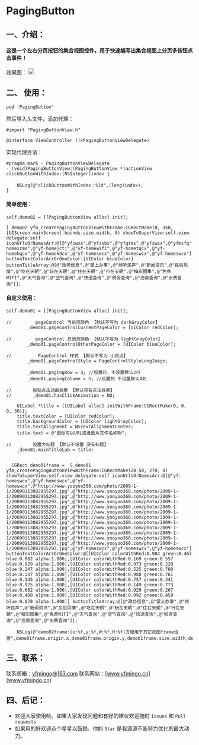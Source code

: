 # PagingButton

## 一、介绍：
#### 这是一个左右分页按钮的集合视图控件。用于快速编写出集合视图上分页多按钮点击事件！

效果图：
![](https://ws1.sinaimg.cn/large/cb81ffe8gy1fhstd8u6mpg20ag0lbdqf.gif)

## 二、 使用：

    pod 'PagingButton'

然后导入头文件，添加代理：

    #import "PagingButtonView.h"
    
    @interface ViewController ()<PagingButtonViewDelegate>

实现代理方法：

    #pragma mark - PagingButtonViewDelegate
    - (void)PagingButtonView:(PagingButtonView *)actionView clickButtonWithIndex:(NSInteger)index {
        
        NSLog(@"clickButtonWithIndex：%ld",(long)index);
    }

#### 简单使用： 

    self.demo02 = [[PagingButtonView alloc] init];
    
    [_demo02 yfm_createPagingButtonViewWithFrame:CGRectMake(0, 350, [UIScreen mainScreen].bounds.size.width, 0) showToSuperView:self.view delegate:self iconUrlsOrNamesArr:@[@"yfzwxx",@"yfzsbs",@"yfqtms",@"yfxwzx",@"yfmsfq",@"yfczms",@"yfwzms",@"yfzzms",@"yf-homexzms",@"yf-homejctj",@"yf-homewifi",@"yf-hometqcx",@"yf-homekqcx",@"yf-homekdcx",@"yf-homeswcx",@"yf-homeswcx",@"yf-homeswcx"] buttonTextColorArrOrOneColor:[UIColor blueColor] buttonTitleArray:@[@"政务信息",@"掌上办事",@"倾听民声",@"新闻资讯",@"民俗风情",@"吃在天朝",@"玩在天朝",@"住在天朝",@"行在天朝",@"精彩图集",@"免费WIFI",@"天气查询",@"空气查询",@"快递查询",@"税务查询",@"违章查询",@"水费查询"]];


#### 自定义使用：


    self.demo01 = [[PagingButtonView alloc] init];
    
    //         pageControl 当前页颜色 【默认不写为 darkGrayColor】
            _demo01.pageControlCurrentPageColor = [UIColor redColor];
    
    //         pageControl 其他页颜色 【默认不写为 lightGrayColor】
            _demo01.pageControlOtherPageColor = [UIColor blueColor];
    
    //          PageControl 样式 【默认不写为 小灰点】
            _demo01.pageControlStyle = PageControlStyleLongImage;
    
            _demo01.pagingRow = 3; //设置行，不设置默认2行
            _demo01.pagingColumn = 5; //设置列 不设置默认4列
        
    //        按钮点击动画效果 【默认带有点击效果】
    //        _demo01.hasClickAnimation = NO;
    
        UILabel *title = [[UILabel alloc] initWithFrame:CGRectMake(0, 0, 0, 30)];
        title.textColor = [UIColor redColor];
        title.backgroundColor = [UIColor lightGrayColor];
        title.textAlignment = NSTextAlignmentCenter;
        title.text = @"图标可以URL或者图片文件名称啊";
        
    //        设置大标题 【默认不设置 没有标题】
        _demo01.mainTitleLab = title;
    
        
      CGRect demo01frame =  [_demo01 yfm_createPagingButtonViewWithFrame:CGRectMake(20,50, 270, 0)  showToSuperView:self.view delegate:self iconUrlsOrNamesArr:@[@"yf-homeswcx",@"yf-homeswcx",@"yf-homeswcx",@"http://www.yooyoo360.com/photo/2009-1-1/20090113082955297.jpg",@"http://www.yooyoo360.com/photo/2009-1-1/20090113082955297.jpg",@"http://www.yooyoo360.com/photo/2009-1-1/20090113082955297.jpg",@"http://www.yooyoo360.com/photo/2009-1-1/20090113082955297.jpg",@"http://www.yooyoo360.com/photo/2009-1-1/20090113082955297.jpg",@"http://www.yooyoo360.com/photo/2009-1-1/20090113082955297.jpg",@"http://www.yooyoo360.com/photo/2009-1-1/20090113082955297.jpg",@"http://www.yooyoo360.com/photo/2009-1-1/20090113082955297.jpg",@"http://www.yooyoo360.com/photo/2009-1-1/20090113082955297.jpg",@"http://www.yooyoo360.com/photo/2009-1-1/20090113082955297.jpg",@"http://www.yooyoo360.com/photo/2009-1-1/20090113082955297.jpg",@"http://www.yooyoo360.com/photo/2009-1-1/20090113082955297.jpg",@"yf-homeswcx",@"yf-homeswcx",@"yf-homeswcx"] buttonTextColorArrOrOneColor:@[[UIColor colorWithRed:0.984 green:0.467 blue:0.082 alpha:1.000],[UIColor colorWithRed:0.169 green:0.557 blue:0.929 alpha:1.000],[UIColor colorWithRed:0.973 green:0.220 blue:0.247 alpha:1.000],[UIColor colorWithRed:0.525 green:0.780 blue:0.137 alpha:1.000],[UIColor colorWithRed:0.988 green:0.761 blue:0.145 alpha:1.000],[UIColor colorWithRed:0.757 green:0.341 blue:0.925 alpha:1.000],[UIColor colorWithRed:0.149 green:0.773 blue:0.682 alpha:1.000],[UIColor colorWithRed:0.929 green:0.267 blue:0.408 alpha:1.000],[UIColor colorWithRed:0.992 green:0.459 blue:0.078 alpha:1.000]] buttonTitleArray:@[@"政务信息",@"掌上办事",@"倾听民声",@"新闻资讯",@"民俗风情",@"吃在天朝",@"玩在天朝",@"住在天朝",@"行在天朝",@"精彩图集",@"免费WIFI",@"天气查询",@"空气查询",@"快递查询",@"税务查询",@"违章查询",@"水费查询"]];
        
        NSLog(@"demo02frame:(x:%f,y:%f,W:%f,H:%f)方便用于其它视图frame设置",demo01frame.origin.x,demo01frame.origin.y,demo01frame.size.width,demo01frame.size.height);


## 三、联系：
联系邮箱：yfmingo@163.com
联系网站：[www.yfmingo.cn](www.yfmingo.cn)

## 四、后记：
- 欢迎大家使用哈。如果大家发现问题和有好的建议欢迎随时  `Issues` 和 `Pull requests`
- 如果用的好欢迎点个星星以鼓励。你的 `Star`  是我源源不断努力优化的最大动力。




